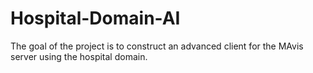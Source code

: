 # Hospital-Domain-AI
The goal of the project is to construct an advanced client for the MAvis server using the hospital domain.
